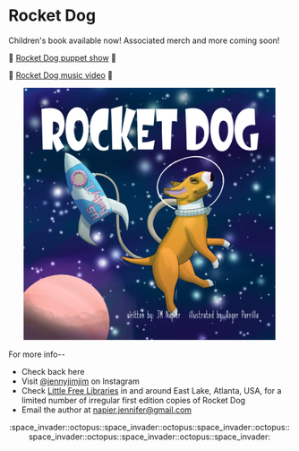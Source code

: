 # Rocket Dog
Children's book available now! Associated merch and more coming soon!

🚀 [Rocket Dog puppet show](https://youtu.be/IjXitrB6tKo) 🐶 

🐶 [Rocket Dog music video](https://youtu.be/ZfxE-f2dMzw) 🚀


<p align="center">
  <img src="https://github.com/mattnumber/mattnumber.github.io/blob/master/20180708%20RD%20cover.jpg" width="450" height="450" title="Rocket Dog!!!">
</p>

For more info--
* Check back here
* Visit [@jennyjimjim](https://www.instagram.com/jennyjimjim/) on Instagram 
* Check [Little Free Libraries](https://littlefreelibrary.org/) in and around East Lake, Atlanta, USA, for a limited number of irregular first edition copies of Rocket Dog
* Email the author at napier.jennifer@gmail.com

<p align="center">
  :space_invader::octopus::space_invader::octopus::space_invader::octopus::space_invader::octopus::space_invader::octopus::space_invader:
</p>
